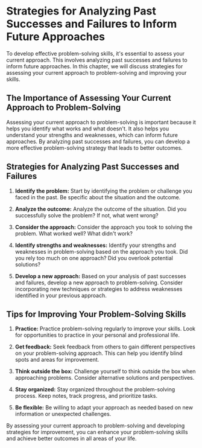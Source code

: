 # Strategies for Analyzing Past Successes and Failures to Inform Future Approaches

To develop effective problem-solving skills, it's essential to assess your current approach. This involves analyzing past successes and failures to inform future approaches. In this chapter, we will discuss strategies for assessing your current approach to problem-solving and improving your skills.

The Importance of Assessing Your Current Approach to Problem-Solving
--------------------------------------------------------------------

Assessing your current approach to problem-solving is important because it helps you identify what works and what doesn't. It also helps you understand your strengths and weaknesses, which can inform future approaches. By analyzing past successes and failures, you can develop a more effective problem-solving strategy that leads to better outcomes.

Strategies for Analyzing Past Successes and Failures
----------------------------------------------------

1. **Identify the problem:** Start by identifying the problem or challenge you faced in the past. Be specific about the situation and the outcome.

2. **Analyze the outcome:** Analyze the outcome of the situation. Did you successfully solve the problem? If not, what went wrong?

3. **Consider the approach:** Consider the approach you took to solving the problem. What worked well? What didn't work?

4. **Identify strengths and weaknesses:** Identify your strengths and weaknesses in problem-solving based on the approach you took. Did you rely too much on one approach? Did you overlook potential solutions?

5. **Develop a new approach:** Based on your analysis of past successes and failures, develop a new approach to problem-solving. Consider incorporating new techniques or strategies to address weaknesses identified in your previous approach.

Tips for Improving Your Problem-Solving Skills
----------------------------------------------

1. **Practice:** Practice problem-solving regularly to improve your skills. Look for opportunities to practice in your personal and professional life.

2. **Get feedback:** Seek feedback from others to gain different perspectives on your problem-solving approach. This can help you identify blind spots and areas for improvement.

3. **Think outside the box:** Challenge yourself to think outside the box when approaching problems. Consider alternative solutions and perspectives.

4. **Stay organized:** Stay organized throughout the problem-solving process. Keep notes, track progress, and prioritize tasks.

5. **Be flexible:** Be willing to adapt your approach as needed based on new information or unexpected challenges.

By assessing your current approach to problem-solving and developing strategies for improvement, you can enhance your problem-solving skills and achieve better outcomes in all areas of your life.
